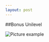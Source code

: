 ```yaml
---
layout: post
---
```


##Bonus Unilevel

![Picture example](http://www.flazgliz.com/images/mplan5.jpg)
